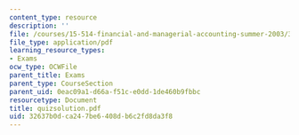 ```yaml
---
content_type: resource
description: ''
file: /courses/15-514-financial-and-managerial-accounting-summer-2003/32637b0dca247be6408db6c2fd8da3f8_quizsolution.pdf
file_type: application/pdf
learning_resource_types:
- Exams
ocw_type: OCWFile
parent_title: Exams
parent_type: CourseSection
parent_uid: 0eac09a1-d66a-f51c-e0dd-1de460b9fbbc
resourcetype: Document
title: quizsolution.pdf
uid: 32637b0d-ca24-7be6-408d-b6c2fd8da3f8
---
```

